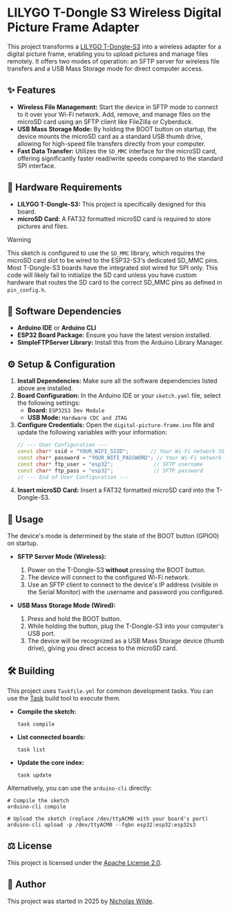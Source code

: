 # LILYGO T-Dongle S3 Wireless Digital Picture Frame Adapter

This project transforms a [LILYGO T-Dongle-S3][1] into a wireless adapter for a digital picture frame, enabling you to
upload pictures and manage files remotely. It offers two modes of operation: an SFTP server for wireless file
transfers and a USB Mass Storage mode for direct computer access.

## :sparkles: Features

- **Wireless File Management:** Start the device in SFTP mode to connect to it over your Wi-Fi network. Add, remove,
  and manage files on the microSD card using an SFTP client like FileZilla or Cyberduck.
- **USB Mass Storage Mode:** By holding the BOOT button on startup, the device mounts the microSD card as a standard
  USB thumb drive, allowing for high-speed file transfers directly from your computer.
- **Fast Data Transfer:** Utilizes the `SD_MMC` interface for the microSD card, offering significantly faster
  read/write speeds compared to the standard SPI interface.

## :electric_plug: Hardware Requirements

- **LILYGO T-Dongle-S3:** This project is specifically designed for this board.
- **microSD Card:** A FAT32 formatted microSD card is required to store pictures and files.

> [!WARNING]
> This sketch is configured to use the `SD_MMC` library, which requires the microSD card slot to be wired to the
> ESP32-S3's dedicated SD_MMC pins. Most T-Dongle-S3 boards have the integrated slot wired for SPI only. This code
> will likely fail to initialize the SD card unless you have custom hardware that routes the SD card to the correct
> SD_MMC pins as defined in `pin_config.h`.

## :floppy_disk: Software Dependencies

- **Arduino IDE** or **Arduino CLI**
- **ESP32 Board Package:** Ensure you have the latest version installed.
- **SimpleFTPServer Library:** Install this from the Arduino Library Manager.

## :gear: Setup & Configuration

1.  **Install Dependencies:** Make sure all the software dependencies listed above are installed.
2.  **Board Configuration:** In the Arduino IDE or your `sketch.yaml` file, select the following settings:
    - **Board:** `ESP32S3 Dev Module`
    - **USB Mode:** `Hardware CDC and JTAG`
3.  **Configure Credentials:** Open the `digital-picture-frame.ino` file and update the following variables with your
    information:
    ```cpp
    // --- User Configuration ---
    const char* ssid = "YOUR_WIFI_SSID";       // Your Wi-Fi network SSID
    const char* password = "YOUR_WIFI_PASSWORD"; // Your Wi-Fi network password
    const char* ftp_user = "esp32";             // SFTP username
    const char* ftp_pass = "esp32";             // SFTP password
    // --- End of User Configuration ---
    ```
4.  **Insert microSD Card:** Insert a FAT32 formatted microSD card into the T-Dongle-S3.

## :rocket: Usage

The device's mode is determined by the state of the BOOT button (GPIO0) on startup.

- **SFTP Server Mode (Wireless):**
    1.  Power on the T-Dongle-S3 **without** pressing the BOOT button.
    2.  The device will connect to the configured Wi-Fi network.
    3.  Use an SFTP client to connect to the device's IP address (visible in the Serial Monitor) with the username and
        password you configured.

- **USB Mass Storage Mode (Wired):**
    1.  Press and hold the BOOT button.
    2.  While holding the button, plug the T-Dongle-S3 into your computer's USB port.
    3.  The device will be recognized as a USB Mass Storage device (thumb drive), giving you direct access to the
        microSD card.

## :hammer_and_wrench: Building

This project uses `Taskfile.yml` for common development tasks. You can use the [Task](https://taskfile.dev/) build
tool to execute them.

- **Compile the sketch:**
  ```shell
  task compile
  ```
- **List connected boards:**
  ```shell
  task list
  ```
- **Update the core index:**
  ```shell
  task update
  ```

Alternatively, you can use the `arduino-cli` directly:

```shell
# Compile the sketch
arduino-cli compile

# Upload the sketch (replace /dev/ttyACM0 with your board's port)
arduino-cli upload -p /dev/ttyACM0 --fqbn esp32:esp32:esp32s3
```

## :balance_scale: License

This project is licensed under the [Apache License 2.0](./LICENSE).

## :pencil: Author

This project was started in 2025 by [Nicholas Wilde](https://github.com/nicholaswilde/).

[1]: <https://lilygo.cc/products/t-dongle-s3>

